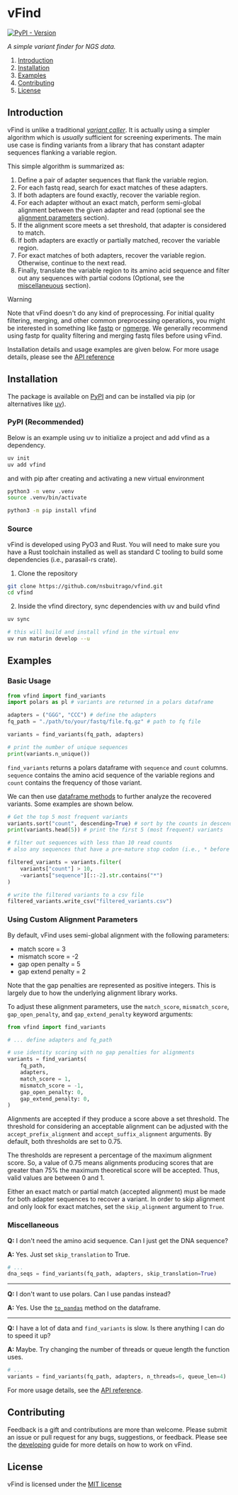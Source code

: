# vFind

[![PyPI - Version](https://img.shields.io/pypi/v/vfind)](https://pypi.org/project/vfind/)

*A simple variant finder for NGS data.*

1. [Introduction](#introduction)
2. [Installation](#installation)
3. [Examples](#examples)
4. [Contributing](#contributing)
5. [License](#license)

## Introduction

vFind is unlike a traditional [*variant caller*](https://gencore.bio.nyu.edu/variant-calling-pipeline-gatk4/).
It is actually using a simpler algorithm which is *usually* sufficient for 
screening experiments. The main use case is finding variants from a library that
has constant adapter sequences flanking a variable region.

This simple algorithm is summarized as:

1. Define a pair of adapter sequences that flank the variable region.
2. For each fastq read, search for exact matches of these adapters.
3. If both adapters are found exactly, recover the variable region.
4. For each adapter without an exact match, perform semi-global alignment between the given adapter and read (optional see the [alignment parameters](#using-custom-alignment-parameters) section).
5. If the alignment score meets a set threshold, that adapter is considered to match.
6. If both adapters are exactly or partially matched, recover the variable region.
7. For exact matches of both adapters, recover the variable region. Otherwise, continue to the next read.
8. Finally, translate the variable region to its amino acid sequence and filter out any sequences with partial codons (Optional, see the [miscellaneuous](#miscellaneuous) section).

> [!WARNING]
> Note that vFind doesn't do any kind of preprocessing. For initial quality
> filtering, merging, and other common preprocessing operations, you might be
> interested in something like [fastp](https://github.com/OpenGene/fastp) or
> [ngmerge](https://github.com/jsh58/NGmerge). We generally recommend using
> fastp for quality filtering and merging fastq files before using vFind.

Installation details and usage examples are given below. For more usage details,
please see the [API reference](docs/api-reference.md)

## Installation

The package is available on [PyPI](https://pypi.org/project/vfind) and can be installed via pip (or alternatives like [uv](https://github.com/astral-sh/uv)).

### PyPI (Recommended)

Below is an example using uv to initialize a project and add vfind as a dependency.

```bash
uv init
uv add vfind
```

and with pip after creating and activating a new virtual environment

```bash
python3 -m venv .venv
source .venv/bin/activate

python3 -m pip install vfind

```

### Source

vFind is developed using PyO3 and Rust. You will need to make sure you have
a Rust toolchain installed as well as standard C tooling to build some
dependencies (i.e., parasail-rs crate).

1. Clone the repository

```bash
git clone https://github.com/nsbuitrago/vfind.git
cd vfind
```

2. Inside the vfind directory, sync dependencies with uv and build vfind

```bash
uv sync

# this will build and install vfind in the virtual env
uv run maturin develop --u 
```

## Examples

### Basic Usage

```python
from vfind import find_variants
import polars as pl # variants are returned in a polars dataframe

adapters = ("GGG", "CCC") # define the adapters
fq_path = "./path/to/your/fastq/file.fq.gz" # path to fq file

variants = find_variants(fq_path, adapters)

# print the number of unique sequences 
print(variants.n_unique())
```

`find_variants` returns a polars dataframe with `sequence` and `count` columns.
`sequence` contains the amino acid sequence of the variable regions and
`count` contains the frequency of those variant.

We can then use [dataframe methods](https://docs.pola.rs/py-polars/html/reference/dataframe/index.html) 
to further analyze the recovered variants. Some examples are shown below.

```python
# Get the top 5 most frequent variants
variants.sort("count", descending=True) # sort by the counts in descending order
print(variants.head(5)) # print the first 5 (most frequent) variants

# filter out sequences with less than 10 read counts
# also any sequences that have a pre-mature stop codon (i.e., * before the last residue)

filtered_variants = variants.filter(
    variants["count"] > 10,
    ~variants["sequence"][::-2].str.contains("*")
)

# write the filtered variants to a csv file
filtered_variants.write_csv("filtered_variants.csv")
```

### Using Custom Alignment Parameters

By default, vFind uses semi-global alignment with the following parameters:

- match score = 3
- mismatch score = -2
- gap open penalty = 5
- gap extend penalty = 2

Note that the gap penalties are represented as positive integers. This is largely due to how the underlying
alignment library works.

To adjust these alignment parameters, use the `match_score`, `mismatch_score`,
`gap_open_penalty`, and `gap_extend_penalty` keyword arguments:

```python
from vfind import find_variants

# ... define adapters and fq_path

# use identity scoring with no gap penalties for alignments
variants = find_variants(
    fq_path,
    adapters,
    match_score = 1,
    mismatch_score = -1,
    gap_open_penalty: 0,
    gap_extend_penalty: 0,
)
```

Alignments are accepted if they produce a score above a set threshold. The threshold
for considering an acceptable alignment can be adjusted with the `accept_prefix_alignment`
and `accept_suffix_alignment` arguments. By default, both thresholds are set to 0.75.

The thresholds are represent a percentage of the maximum alignment score. So, a value of 0.75
means alignments producing scores that are greater than 75% the maximum theoretical score will be accepted. Thus, valid values are between 0 and 1.

Either an exact match or partial match (accepted alignment) must be made for both adapter sequences to recover a variant. 
In order to skip alignment and only look for exact matches, set the `skip_alignment` argument to `True`.

### Miscellaneous

**Q:** I don't need the amino acid sequence. Can I just get the DNA sequence?

**A:** Yes. Just set `skip_translation` to True.

```python
# ...
dna_seqs = find_variants(fq_path, adapters, skip_translation=True)
```

---

**Q:** I don't want to use polars. Can I use pandas instead?

**A:** Yes. Use the [`to_pandas`](https://docs.pola.rs/py-polars/html/reference/dataframe/api/polars.DataFrame.to_pandas.html#polars.DataFrame.to_pandas) method on the dataframe.

---

**Q:** I have a lot of data and `find_variants` is slow. Is there anything I can do to speed it up?

**A:** Maybe. Try changing the number of threads or queue length the function uses.

```python
# ...
variants = find_variants(fq_path, adapters, n_threads=6, queue_len=4)
```

For more usage details, see the [API reference](docs/api-reference.md).

## Contributing

Feedback is a gift and contributions are more than welcome. Please submit an
issue or pull request for any bugs, suggestions, or feedback. Please see the 
[developing](docs/developing) guide for more details on how to work on vFind.

## License

vFind is licensed under the [MIT license](LICENSE)

